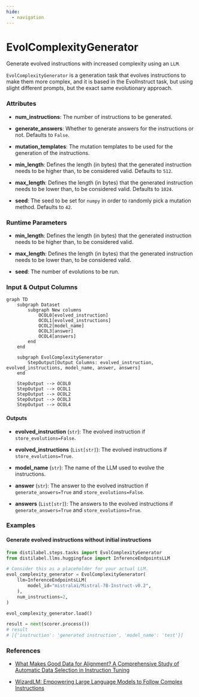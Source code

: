 ```yaml
---
hide:
  - navigation
---
```

# EvolComplexityGenerator

Generate evolved instructions with increased complexity using an `LLM`.



`EvolComplexityGenerator` is a generation task that evolves instructions to make
    them more complex, and it is based in the EvolInstruct task, but using slight different
    prompts, but the exact same evolutionary approach.





### Attributes

- **num_instructions**: The number of instructions to be generated.

- **generate_answers**: Whether to generate answers for the instructions or not. Defaults  to `False`.

- **mutation_templates**: The mutation templates to be used for the generation of the  instructions.

- **min_length**: Defines the length (in bytes) that the generated instruction needs to  be higher than, to be considered valid. Defaults to `512`.

- **max_length**: Defines the length (in bytes) that the generated instruction needs to  be lower than, to be considered valid. Defaults to `1024`.

- **seed**: The seed to be set for `numpy` in order to randomly pick a mutation method.  Defaults to `42`.




### Runtime Parameters

- **min_length**: Defines the length (in bytes) that the generated instruction needs to be higher than, to be considered valid.

- **max_length**: Defines the length (in bytes) that the generated instruction needs to be lower than, to be considered valid.

- **seed**: The number of evolutions to be run.



### Input & Output Columns

``` mermaid
graph TD
	subgraph Dataset
		subgraph New columns
			OCOL0[evolved_instruction]
			OCOL1[evolved_instructions]
			OCOL2[model_name]
			OCOL3[answer]
			OCOL4[answers]
		end
	end

	subgraph EvolComplexityGenerator
		StepOutput[Output Columns: evolved_instruction, evolved_instructions, model_name, answer, answers]
	end

	StepOutput --> OCOL0
	StepOutput --> OCOL1
	StepOutput --> OCOL2
	StepOutput --> OCOL3
	StepOutput --> OCOL4

```




#### Outputs


- **evolved_instruction** (`str`): The evolved instruction if `store_evolutions=False`.

- **evolved_instructions** (`List[str]`): The evolved instructions if `store_evolutions=True`.

- **model_name** (`str`): The name of the LLM used to evolve the instructions.

- **answer** (`str`): The answer to the evolved instruction if `generate_answers=True`  and `store_evolutions=False`.

- **answers** (`List[str]`): The answers to the evolved instructions if `generate_answers=True`  and `store_evolutions=True`.





### Examples


#### Generate evolved instructions without initial instructions
```python
from distilabel.steps.tasks import EvolComplexityGenerator
from distilabel.llms.huggingface import InferenceEndpointsLLM

# Consider this as a placeholder for your actual LLM.
evol_complexity_generator = EvolComplexityGenerator(
    llm=InferenceEndpointsLLM(
        model_id="mistralai/Mistral-7B-Instruct-v0.2",
    ),
    num_instructions=2,
)

evol_complexity_generator.load()

result = next(scorer.process())
# result
# [{'instruction': 'generated instruction', 'model_name': 'test'}]
```




### References

- [What Makes Good Data for Alignment? A Comprehensive Study of Automatic Data Selection in Instruction Tuning](https://arxiv.org/abs/2312.15685)

- [WizardLM: Empowering Large Language Models to Follow Complex Instructions](https://arxiv.org/abs/2304.12244)


